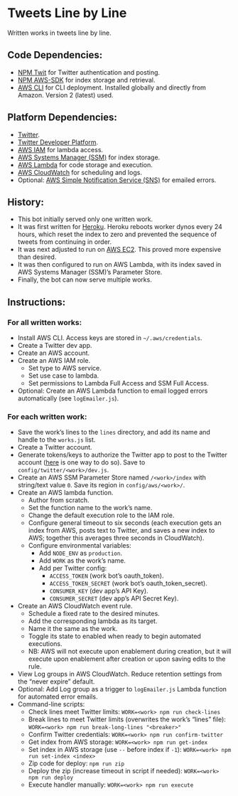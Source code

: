 # Tweets Line by Line

Written works in tweets line by line.

## Code Dependencies:

- [NPM Twit](https://www.npmjs.com/package/twit) for Twitter authentication and posting.
- [NPM AWS-SDK](https://www.npmjs.com/package/aws-sdk) for index storage and retrieval.
- [AWS CLI](https://docs.aws.amazon.com/cli/index.html) for CLI deployment. Installed globally and directly from Amazon. Version 2 (latest) used.

## Platform Dependencies:

- [Twitter](https://twitter.com/).
- [Twitter Developer Platform](https://developer.twitter.com/en/docs/basics/apps/overview).
- [AWS IAM](https://aws.amazon.com/iam/) for lambda access.
- [AWS Systems Manager (SSM)](https://aws.amazon.com/systems-manager/) for index storage.
- [AWS Lambda](https://aws.amazon.com/lambda/) for code storage and execution.
- [AWS CloudWatch](https://aws.amazon.com/cloudwatch/) for scheduling and logs.
- Optional: [AWS Simple Notification Service (SNS)](https://aws.amazon.com/sns/) for emailed errors.

## History:

- This bot initially served only one written work.
- It was first written for [Heroku](https://www.heroku.com/). Heroku reboots worker dynos every 24 hours, which reset the index to zero and prevented the sequence of tweets from continuing in order.
- It was next adjusted to run on [AWS EC2](https://aws.amazon.com/ec2/). This proved more expensive than desired.
- It was then configured to run on AWS Lambda, with its index saved in AWS Systems Manager (SSM)’s Parameter Store.
- Finally, the bot can now serve multiple works.

## Instructions:

### For all written works:

- Install AWS CLI. Access keys are stored in `~/.aws/credentials`.
- Create a Twitter dev app.
- Create an AWS account.
- Create an AWS IAM role.
  - Set type to AWS service.
  - Set use case to lambda.
  - Set permissions to Lambda Full Access and SSM Full Access.
- Optional: Create an AWS Lambda function to email logged errors automatically (see `logEmailer.js`).

### For each written work:

- Save the work’s lines to the `lines` directory, and add its name and handle to the `works.js` list.
- Create a Twitter account.
- Generate tokens/keys to authorize the Twitter app to post to the Twitter account ([here](https://medium.com/geekculture/how-to-create-multiple-bots-with-a-single-twitter-developer-account-529eaba6a576) is one way to do so). Save to `config/twitter/<work>/dev.js`.
- Create an AWS SSM Parameter Store named `/<work>/index` with string/text value `0`. Save its region in `config/aws/<work>/`.
- Create an AWS lambda function.
  - Author from scratch.
  - Set the function name to the work’s name.
  - Change the default execution role to the IAM role.
  - Configure general timeout to six seconds (each execution gets an index from AWS, posts text to Twitter, and saves a new index to AWS; together this averages three seconds in CloudWatch).
  - Configure environmental variables:
      - Add `NODE_ENV` as `production`.
      - Add `WORK` as the work’s name.
      - Add per Twitter config:
        - `ACCESS_TOKEN` (work bot’s oauth_token).
        - `ACCESS_TOKEN_SECRET` (work bot’s oauth_token_secret).
        - `CONSUMER_KEY` (dev app’s API Key).
        - `CONSUMER_SECRET` (dev app’s API Secret Key).
- Create an AWS CloudWatch event rule.
  - Schedule a fixed rate to the desired minutes.
  - Add the corresponding lambda as its target.
  - Name it the same as the work.
  - Toggle its state to enabled when ready to begin automated executions.
  - NB: AWS will not execute upon enablement during creation, but it will execute upon enablement after creation or upon saving edits to the rule.
- View Log groups in AWS CloudWatch. Reduce retention settings from the “never expire” default.
- Optional: Add Log group as a trigger to `logEmailer.js` Lambda function for automated error emails.
- Command-line scripts:
    - Check lines meet Twitter limits: `WORK=<work> npm run check-lines`
    - Break lines to meet Twitter limits (overwrites the work’s “lines” file): `WORK=<work> npm run break-long-lines "<breaker>"`
    - Confirm Twitter credentials: `WORK=<work> npm run confirm-twitter`
    - Get index from AWS storage: `WORK=<work> npm run get-index`
    - Set index in AWS storage (use `--` before index if `-1`): `WORK=<work> npm run set-index <index>`
    - Zip code for deploy: `npm run zip`
    - Deploy the zip (increase timeout in script if needed): `WORK=<work> npm run deploy`
    - Execute handler manually: `WORK=<work> npm run execute`
